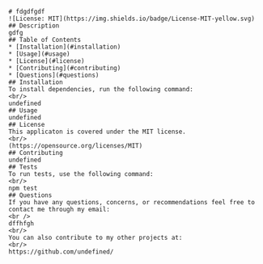 
    # fdgdfgdf
    ![License: MIT](https://img.shields.io/badge/License-MIT-yellow.svg)
    ## Description 
    gdfg
    ## Table of Contents
    * [Installation](#installation)
    * [Usage](#usage)
    * [License](#license)
    * [Contributing](#contributing)
    * [Questions](#questions)
    ## Installation
    To install dependencies, run the following command:
    <br/>
    undefined
    ## Usage
    undefined
    ## License
    This applicaton is covered under the MIT license.
    <br/>
    (https://opensource.org/licenses/MIT)
    ## Contributing
    undefined
    ## Tests
    To run tests, use the following command:
    <br/>
    npm test
    ## Questions
    If you have any questions, concerns, or recommendations feel free to contact me through my email:
    <br />
    dffhfgh
    <br/>
    You can also contribute to my other projects at:
    <br/>
    https://github.com/undefined/
  